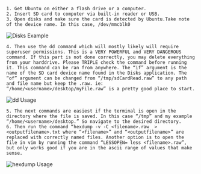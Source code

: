     1. Get Ubuntu on either a flash drive or a computer.
    2. Insert SD card to computer via built-in reader or USB.
    3. Open disks and make sure the card is detected by Ubuntu.Take note of the device name. In this case, /dev/mmcblk0

![Disks Example](docs/image/docs_dd_sd_card_location.png?raw=true)

    4. Then use the dd command which will mostly likely will require superuser permissions. This is a VERY POWERFUL and VERY DANGEROUS command. If this part is not done correctly, you may delete everything from your harddrive. Please TRIPLE check the command before running it. This command can be ran from anywhere. The “if” argument is the name of the SD card device name found in the Disks application. The “of” argument can be changed from “/tmp/sdCardRead.raw” to any path and file name but keep the .raw. ie: “/home/<username>/desktop/myFile.raw” is a pretty good place to start.
    
![dd Usage](docs/image/docs_dd_usage.png?raw=true)
    
    5. The next commands are easiest if the terminal is open in the directory where the file is saved. In this case “/tmp” and my example “/home/<username>/desktop.” So navigate to the desired directory.
    6. Then run the command “hexdump -v -C <filename>.raw  >  <outputfilename>.txt where “<filename>” and “<outputfilename>” are replaced with correctly named files. Another option is to open the file in vim by running the command “LESSOPEN= less <filename>.raw”, but only works good if you are in the ascii range of values that make sense.
    
![hexdump Usage](docs/image/docs_hexdump_usage.png?raw=true)
